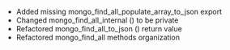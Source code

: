 - Added missing mongo_find_all_populate_array_to_json export
- Changed mongo_find_all_internal () to be private
- Refactored mongo_find_all_to_json () return value
- Refactored mongo_find_all methods organization